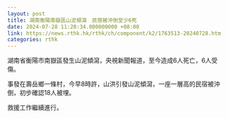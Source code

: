 ```yaml
---
layout: post
title: 湖南衡陽南嶽區山泥傾瀉　民宿被沖倒至少6死
date: 2024-07-28 11:20:34.000000000 +08:00
link: https://news.rthk.hk/rthk/ch/component/k2/1763513-20240728.htm
categories: rthk
---
```


湖南省衡陽市南嶽區發生山泥傾瀉，央視新聞報道，至今造成6人死亡，6人受傷。

事發在壽岳鄉一條村，今早8時許，山洪引發山泥傾瀉，一座一層高的民宿被沖倒，初步確認18人被埋。

救援工作繼續進行。
